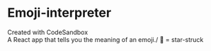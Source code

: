 # Emoji-interpreter
Created with CodeSandbox <br>
A React app that tells you the meaning of an emoji./
🤩 = star-struck
